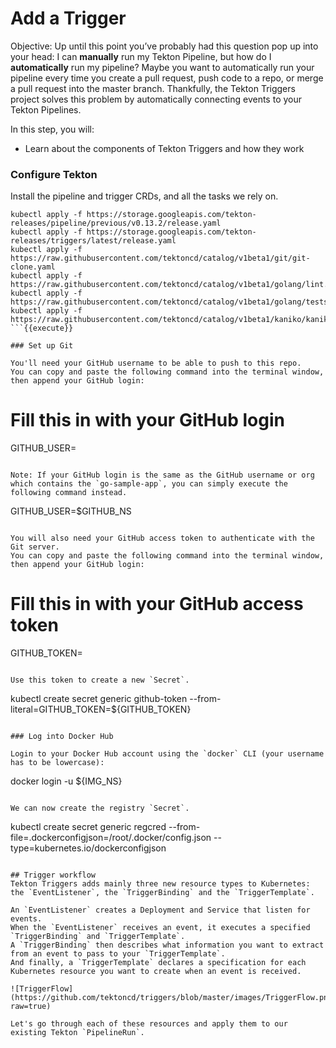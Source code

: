 # Add a Trigger

Objective:
Up until this point you’ve probably had this question pop up into your head: I can **manually** run my Tekton Pipeline, but how do I **automatically** run my pipeline?
Maybe you want to automatically run your pipeline every time you create a pull request, push code to a repo, or merge a pull request into the master branch.
Thankfully, the Tekton Triggers project solves this problem by automatically connecting events to your Tekton Pipelines.

In this step, you will:
- Learn about the components of Tekton Triggers and how they work

### Configure Tekton

Install the pipeline and trigger CRDs, and all the tasks we rely on.

```
kubectl apply -f https://storage.googleapis.com/tekton-releases/pipeline/previous/v0.13.2/release.yaml
kubectl apply -f https://storage.googleapis.com/tekton-releases/triggers/latest/release.yaml
kubectl apply -f https://raw.githubusercontent.com/tektoncd/catalog/v1beta1/git/git-clone.yaml
kubectl apply -f https://raw.githubusercontent.com/tektoncd/catalog/v1beta1/golang/lint.yaml
kubectl apply -f https://raw.githubusercontent.com/tektoncd/catalog/v1beta1/golang/tests.yaml
kubectl apply -f https://raw.githubusercontent.com/tektoncd/catalog/v1beta1/kaniko/kaniko.yaml
```{{execute}}

### Set up Git

You'll need your GitHub username to be able to push to this repo.
You can copy and paste the following command into the terminal window, then append your GitHub login:

```
# Fill this in with your GitHub login
GITHUB_USER=
```{{copy}}

Note: If your GitHub login is the same as the GitHub username or org which contains the `go-sample-app`, you can simply execute the following command instead.

```
GITHUB_USER=$GITHUB_NS
```{{execute}}

You will also need your GitHub access token to authenticate with the Git server.
You can copy and paste the following command into the terminal window, then append your GitHub login:

```
# Fill this in with your GitHub access token
GITHUB_TOKEN=
```{{copy}}

Use this token to create a new `Secret`.

```
kubectl create secret generic github-token --from-literal=GITHUB_TOKEN=${GITHUB_TOKEN}
```{{execute}}

### Log into Docker Hub

Login to your Docker Hub account using the `docker` CLI (your username has to be lowercase):

```
docker login -u ${IMG_NS}
```{{execute}}

We can now create the registry `Secret`.

```
kubectl create secret generic regcred  --from-file=.dockerconfigjson=/root/.docker/config.json --type=kubernetes.io/dockerconfigjson
```{{execute}}

## Trigger workflow
Tekton Triggers adds mainly three new resource types to Kubernetes: the `EventListener`, the `TriggerBinding` and the `TriggerTemplate`.

An `EventListener` creates a Deployment and Service that listen for events.
When the `EventListener` receives an event, it executes a specified `TriggerBinding` and `TriggerTemplate`.
A `TriggerBinding` then describes what information you want to extract from an event to pass to your `TriggerTemplate`.
And finally, a `TriggerTemplate` declares a specification for each Kubernetes resource you want to create when an event is received.

![TriggerFlow](https://github.com/tektoncd/triggers/blob/master/images/TriggerFlow.png?raw=true)

Let's go through each of these resources and apply them to our existing Tekton `PipelineRun`.
